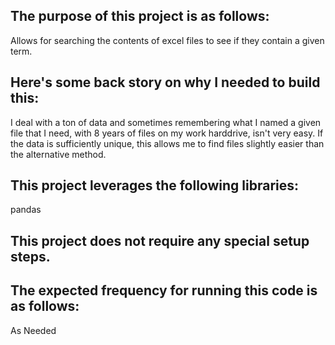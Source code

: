 ## The purpose of this project is as follows:
Allows for searching the contents of excel files to see if they contain a given term.
## Here's some back story on why I needed to build this:
I deal with a ton of data and sometimes remembering what I named a given file that I need, with 8 years of files on my work harddrive, isn't very easy. If the data is sufficiently unique, this allows me to find files slightly easier than the alternative method. 
## This project leverages the following libraries:
pandas
## This project does not require any special setup steps.

## The expected frequency for running this code is as follows:
As Needed